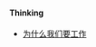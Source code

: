 
#### Thinking
- [为什么我们要工作](https://github.com/huang-dalu/blogpost/blob/main/%E4%B8%BA%E4%BB%80%E4%B9%88%E6%88%91%E4%BB%AC%E8%A6%81%E5%B7%A5%E4%BD%9C.md)
